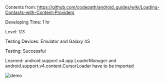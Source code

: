 Contents from: https://github.com/codepath/android_guides/wiki/Loading-Contacts-with-Content-Providers

Developing Time: 1 hr

Level: 1/3

Testing Devices: Emulator and Galaxy 4S

Testing: Successful

Learned: android.support.v4.app.LoaderManager and android.support.v4.content.CursorLoader have to be imported

![demo](https://cloud.githubusercontent.com/assets/11301947/9898503/a052bfbc-5c07-11e5-84b8-db674173bcde.png)


